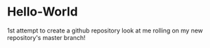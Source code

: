 # Hello-World
1st attempt to create a github repository
look at me rolling on my new repository's master branch!
